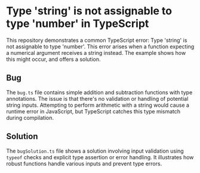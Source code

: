 # Type 'string' is not assignable to type 'number' in TypeScript

This repository demonstrates a common TypeScript error: Type 'string' is not assignable to type 'number'. This error arises when a function expecting a numerical argument receives a string instead.  The example shows how this might occur, and offers a solution. 

## Bug
The `bug.ts` file contains simple addition and subtraction functions with type annotations.  The issue is that there's no validation or handling of potential string inputs. Attempting to perform arithmetic with a string would cause a runtime error in JavaScript, but TypeScript catches this type mismatch during compilation.

## Solution
The `bugSolution.ts` file shows a solution involving input validation using `typeof` checks and explicit type assertion or error handling. It illustrates how robust functions handle various inputs and prevent type errors. 